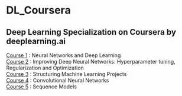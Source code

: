 # DL_Coursera
## Deep Learning Specialization on Coursera by deeplearning.ai<br>
<a href="https://www.coursera.org/learn/neural-networks-deep-learning">Course 1</a> : Neural Networks and Deep Learning<br>
<a href="https://www.coursera.org/learn/deep-neural-network?specialization=deep-learning">Course 2</a> : Improving Deep Neural Networks: Hyperparameter tuning, Regularization and Optimization<br>
<a href="https://www.coursera.org/learn/machine-learning-projects?specialization=deep-learning">Course 3</a> : Structuring Machine Learning Projects<br>
<a href="https://www.coursera.org/learn/convolutional-neural-networks?specialization=deep-learning">Course 4</a> : Convolutional Neural Networks<br>
<a href="https://www.coursera.org/learn/nlp-sequence-models">Course 5</a> : Sequence Models<br>
